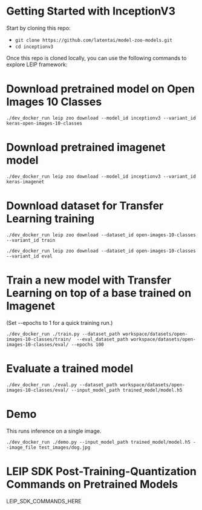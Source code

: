 # Getting Started with InceptionV3

Start by cloning this repo:
* ```git clone https://github.com/latentai/model-zoo-models.git```
* ```cd inceptionv3```

Once this repo is cloned locally, you can use the following commands to explore LEIP framework:


# Download pretrained model on Open Images 10 Classes
```
./dev_docker_run leip zoo download --model_id inceptionv3 --variant_id keras-open-images-10-classes
```

# Download pretrained imagenet model
```
./dev_docker_run leip zoo download --model_id inceptionv3 --variant_id keras-imagenet
```

# Download dataset for Transfer Learning training
```
./dev_docker_run leip zoo download --dataset_id open-images-10-classes --variant_id train

./dev_docker_run leip zoo download --dataset_id open-images-10-classes --variant_id eval
```

# Train a new model with Transfer Learning on top of a base trained on Imagenet

(Set --epochs to 1 for a quick training run.)
```
./dev_docker_run ./train.py --dataset_path workspace/datasets/open-images-10-classes/train/  --eval_dataset_path workspace/datasets/open-images-10-classes/eval/ --epochs 100
```

# Evaluate a trained model

```
./dev_docker_run ./eval.py --dataset_path workspace/datasets/open-images-10-classes/eval/ --input_model_path trained_model/model.h5
```

# Demo

This runs inference on a single image.
```
./dev_docker_run ./demo.py --input_model_path trained_model/model.h5 --image_file test_images/dog.jpg
```

# LEIP SDK Post-Training-Quantization Commands on Pretrained Models

LEIP_SDK_COMMANDS_HERE